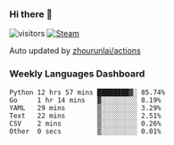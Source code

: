 ### Hi there 👋

![visitors](https://visitor-badge.glitch.me/badge?page_id=zhourunlai)
[![Steam](https://img.shields.io/badge/dynamic/json?label=Steam&query=%24.data.totalSubs&url=https%3A%2F%2Fapi.spencerwoo.com%2Fsubstats%2F%3Fsource%3DsteamGames%26queryKey%3D76561198285156854&suffix=%20Games&logo=steam&labelColor=134375&color=0b1a37&longCache=true)](http://steamcommunity.com/profiles/76561198285156854)

Auto updated by <a href="https://github.com/zhourunlai/zhourunlai/actions" target="_blank">zhourunlai/actions</a>

### Weekly Languages Dashboard

<!--PART:wakatime-->
```text
Python 12 hrs 57 mins ████████▓░ 85.74%
Go     1 hr 14 mins   ▓░░░░░░░░░ 8.19%
YAML   29 mins        ▒░░░░░░░░░ 3.29%
Text   22 mins        ▒░░░░░░░░░ 2.51%
CSV    2 mins         ▒░░░░░░░░░ 0.26%
Other  0 secs         ▒░░░░░░░░░ 0.01%
```
<!--PART:wakatime-->
